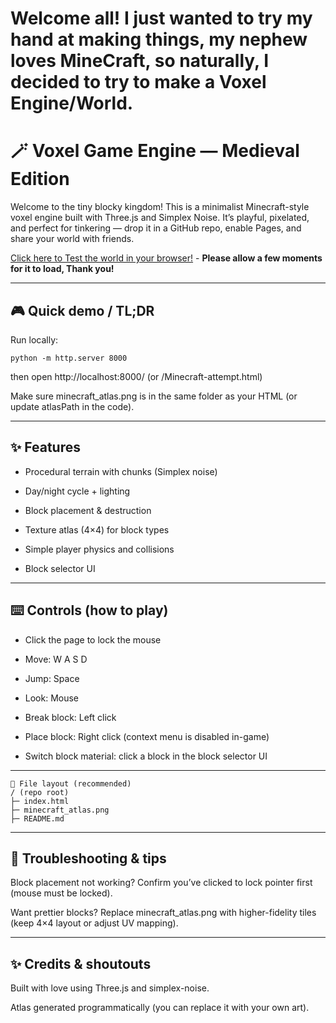 # Welcome all! I just wanted to try my hand at making things, my nephew loves MineCraft, so naturally, I decided to try to make a Voxel Engine/World.

# 🪄 Voxel Game Engine — Medieval Edition

Welcome to the tiny blocky kingdom! This is a minimalist Minecraft-style voxel engine built with Three.js and Simplex Noise. It’s playful, pixelated, and perfect for tinkering — drop it in a GitHub repo, enable Pages, and share your world with friends.

[Click here to Test the world in your browser!](https://sleepyprogrammer1012.github.io/Voxel-world_HTML/) -  **Please allow a few moments for it to load, Thank you!**

---

## 🎮 Quick demo / TL;DR

  Run locally:

    python -m http.server 8000
  then open http://localhost:8000/ (or /Minecraft-attempt.html)


Make sure minecraft_atlas.png is in the same folder as your HTML (or update atlasPath in the code).

---

## ✨ Features

* Procedural terrain with chunks (Simplex noise)

* Day/night cycle + lighting

* Block placement & destruction

* Texture atlas (4×4) for block types

* Simple player physics and collisions

* Block selector UI

---

## ⌨️ Controls (how to play)

* Click the page to lock the mouse

* Move: W A S D

* Jump: Space

* Look: Mouse

* Break block: Left click

* Place block: Right click (context menu is disabled in-game)

* Switch block material: click a block in the block selector UI

---

    🧰 File layout (recommended)
    / (repo root)
    ├─ index.html                
    ├─ minecraft_atlas.png      
    ├─ README.md                 


---
## 🐞 Troubleshooting & tips

Block placement not working? Confirm you’ve clicked to lock pointer first (mouse must be locked).

Want prettier blocks? Replace minecraft_atlas.png with higher-fidelity tiles (keep 4×4 layout or adjust UV mapping).

---

## ✨ Credits & shoutouts

Built with love using Three.js and simplex-noise.

Atlas generated programmatically (you can replace it with your own art).
